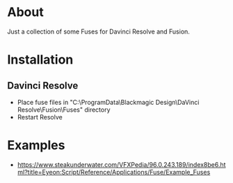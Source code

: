 # About
Just a collection of some Fuses for Davinci Resolve and Fusion.

# Installation
## Davinci Resolve
- Place fuse files in "C:\ProgramData\Blackmagic Design\DaVinci Resolve\Fusion\Fuses" directory
- Restart Resolve

# Examples
- https://www.steakunderwater.com/VFXPedia/96.0.243.189/index8be6.html?title=Eyeon:Script/Reference/Applications/Fuse/Example_Fuses
